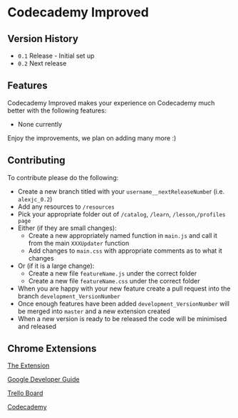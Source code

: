 # Codecademy Improved

## Version History
- `0.1` Release - Initial set up
- `0.2` Next release

## Features

Codecademy Improved makes your experience on Codecademy much better with the following features: 

- None currently

Enjoy the improvements, we plan on adding many more :)

## Contributing

To contribute please do the following:

- Create a new branch titled with your `username__nextReleaseNumbe`r (i.e. `alexjc_0.2`)
- Add any resources to `/resources`
- Pick your appropriate folder out of `/catalog`, `/learn`, `/lesson`,`/profiles page`
- Either (if they are small changes):
    - Create a new appropriately named function in `main.js` and call it from the main `XXXUpdater` function
    - Add changes to `main.css` with appropriate comments as to what it changes 
- Or (if it is a large change):
    - Create a new file `featureName.js` under the correct folder
    - Create a new file `featureName.css` under the correct folder
 - When you are happy with your new feature create a pull request into the branch `development_VersionNumber`
 - Once enough features have been added `development_VersionNumber` will be merged into `master` and a new extension created
 - When a new version is ready to be released the code will be minimised and released
 
 ## Chrome Extensions
 
 [The Extension]()
 
 [Google Developer Guide](https://developer.chrome.com/extensions/getstarted)
 
 [Trello Board](https://trello.com/b/oEDfltUo/codecademy-extension)
 
 [Codecademy](https://www.codecademy.com/learn)